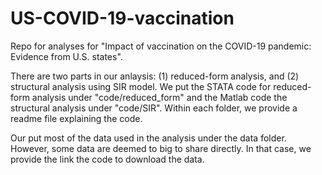 # US-COVID-19-vaccination
Repo for analyses for "Impact of vaccination on the COVID-19 pandemic: Evidence from U.S. states".

There are two parts in our anlaysis: (1) reduced-form analysis, and (2) structural analysis using SIR model. We put the STATA code for reduced-form analysis under "code/reduced_form" and the Matlab code the structural analysis under "code/SIR". Within each folder, we provide a readme file explaining the code.

Our put most of the data used in the analysis under the data folder. However, some data are deemed to big to share directly. In that case, we provide the link the code to download the data.
